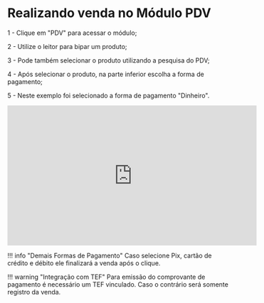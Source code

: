 # **Realizando venda no Módulo PDV**

1 - Clique em "PDV" para acessar o módulo;

2 - Utilize o leitor para bipar um produto;

3 - Pode também selecionar o produto utilizando a pesquisa do PDV;

4 - Após selecionar o produto, na parte inferior escolha a forma de pagamento;

5 - Neste exemplo foi selecionado a forma de pagamento "Dinheiro".

<iframe width="560" height="315" src="https://www.youtube.com/embed/BbgrebkpBgo?si=VKJUdzHgMNR039Dz" title="YouTube video player" frameborder="0" allow="accelerometer; autoplay; clipboard-write; encrypted-media; gyroscope; picture-in-picture; web-share" allowfullscreen></iframe>

!!! info "Demais Formas de Pagamento"
        Caso selecione Pix, cartão de crédito e débito ele finalizará a venda após o clique.

!!! warning "Integração com TEF"
       Para emissão do comprovante de pagamento é necessário um TEF vinculado.
       Caso o contrário será somente registro da venda.
